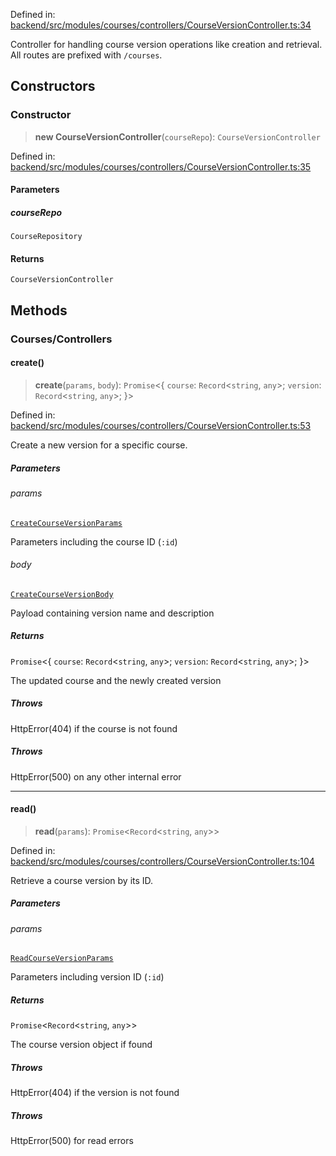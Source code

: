 Defined in: [backend/src/modules/courses/controllers/CourseVersionController.ts:34](https://github.com/continuousactivelearning/vibe/blob/4a4fd41682dd9274e95c74d5ff310441c462b96e/backend/src/modules/courses/controllers/CourseVersionController.ts#L34)

Controller for handling course version operations like creation and retrieval.
All routes are prefixed with `/courses`.

## Constructors

### Constructor

> **new CourseVersionController**(`courseRepo`): `CourseVersionController`

Defined in: [backend/src/modules/courses/controllers/CourseVersionController.ts:35](https://github.com/continuousactivelearning/vibe/blob/4a4fd41682dd9274e95c74d5ff310441c462b96e/backend/src/modules/courses/controllers/CourseVersionController.ts#L35)

#### Parameters

##### courseRepo

`CourseRepository`

#### Returns

`CourseVersionController`

## Methods

### Courses/Controllers

#### create()

> **create**(`params`, `body`): `Promise`\<\{ `course`: `Record`\<`string`, `any`\>; `version`: `Record`\<`string`, `any`\>; \}\>

Defined in: [backend/src/modules/courses/controllers/CourseVersionController.ts:53](https://github.com/continuousactivelearning/vibe/blob/4a4fd41682dd9274e95c74d5ff310441c462b96e/backend/src/modules/courses/controllers/CourseVersionController.ts#L53)

Create a new version for a specific course.

##### Parameters

###### params

[`CreateCourseVersionParams`](../Validators/CourseVersionValidators/courses.CreateCourseVersionParams.md)

Parameters including the course ID (`:id`)

###### body

[`CreateCourseVersionBody`](../Validators/CourseVersionValidators/courses.CreateCourseVersionBody.md)

Payload containing version name and description

##### Returns

`Promise`\<\{ `course`: `Record`\<`string`, `any`\>; `version`: `Record`\<`string`, `any`\>; \}\>

The updated course and the newly created version

##### Throws

HttpError(404) if the course is not found

##### Throws

HttpError(500) on any other internal error

***

#### read()

> **read**(`params`): `Promise`\<`Record`\<`string`, `any`\>\>

Defined in: [backend/src/modules/courses/controllers/CourseVersionController.ts:104](https://github.com/continuousactivelearning/vibe/blob/4a4fd41682dd9274e95c74d5ff310441c462b96e/backend/src/modules/courses/controllers/CourseVersionController.ts#L104)

Retrieve a course version by its ID.

##### Parameters

###### params

[`ReadCourseVersionParams`](../Validators/CourseVersionValidators/courses.ReadCourseVersionParams.md)

Parameters including version ID (`:id`)

##### Returns

`Promise`\<`Record`\<`string`, `any`\>\>

The course version object if found

##### Throws

HttpError(404) if the version is not found

##### Throws

HttpError(500) for read errors
